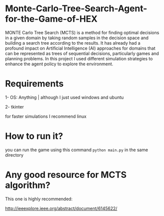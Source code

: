 # Monte-Carlo-Tree-Search-Agent-for-the-Game-of-HEX
MONTE Carlo Tree Search (MCTS) is a method for finding optimal decisions in a given domain by
taking random samples in the decision space and building a search tree according to the results.
It has already had a profound impact on Artificial Intelligence (AI) approaches for domains that
can be represented as trees of sequential decisions, particularly games and planning problems. 
In this project I used different simulation strategies to enhance the agent policy to explore the environment.


# Requirements
1- OS: Anything | although I just used windows and ubuntu

2- tkinter

for faster simulations I recommend linux

# How to run it?

you can run the game using this command `python main.py` in the same directory

# Any good resource for MCTS algorithm?

This one is highly recommended:

http://ieeexplore.ieee.org/abstract/document/6145622/
